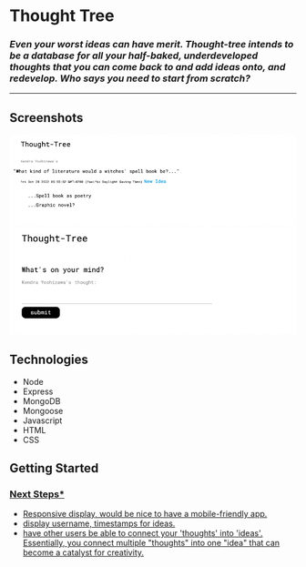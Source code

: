 # Thought Tree

### _Even your worst ideas can have merit. Thought-tree intends to be a database for all your half-baked, underdeveloped thoughts that you can come back to and add ideas onto, and redevelop. Who says you need to start from scratch?_

---

## Screenshots

<img src = 'images/Screen Shot 2022-10-28 at 6.08.19 AM.png'>

<img src = 'images/Screen Shot 2022-10-28 at 6.09.01 AM.png'>

## Technologies

- Node
- Express
- MongoDB
- Mongoose
- Javascript
- HTML
- CSS

## Getting Started

<a href="http://localhost:3000/thoughts">

### Next Steps\*

- Responsive display, would be nice to have a mobile-friendly app.
- display username, timestamps for ideas.
- have other users be able to connect your 'thoughts' into 'ideas'. Essentially, you connect multiple "thoughts" into one "idea" that can
  become a catalyst for creativity.
